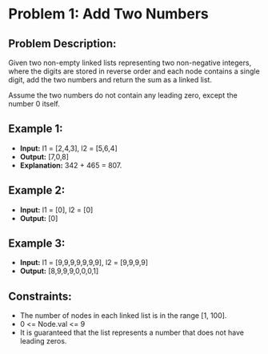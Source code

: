 # Problem 1: Add Two Numbers

## Problem Description:

Given two non-empty linked lists representing two non-negative integers, where the digits are stored in reverse order and each node contains a single digit, add the two numbers and return the sum as a linked list.

Assume the two numbers do not contain any leading zero, except the number 0 itself.

## Example 1:

- **Input:** l1 = [2,4,3], l2 = [5,6,4]
- **Output:** [7,0,8]
- **Explanation:** 342 + 465 = 807.

## Example 2:

- **Input:** l1 = [0], l2 = [0]
- **Output:** [0]

## Example 3:

- **Input:** l1 = [9,9,9,9,9,9,9], l2 = [9,9,9,9]
- **Output:** [8,9,9,9,0,0,0,1]

## Constraints:

- The number of nodes in each linked list is in the range [1, 100].
- 0 <= Node.val <= 9
- It is guaranteed that the list represents a number that does not have leading zeros.
